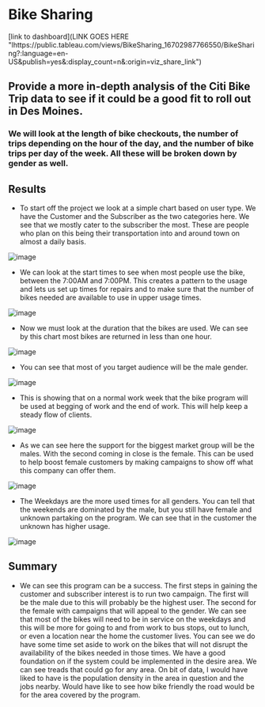 # Bike Sharing 

[link to dashboard](LINK GOES HERE "lhttps://public.tableau.com/views/BikeSharing_16702987766550/BikeSharing?:language=en-US&publish=yes&:display_count=n&:origin=viz_share_link")

## Provide a more in-depth analysis of the Citi Bike Trip data to see if it could be a good fit to roll out in Des Moines.

### We will look at the length of bike checkouts, the number of trips depending on the hour of the day, and the number of bike trips per day of the week. All these will be broken down by gender as well.

## Results

- To start off the project we look at a simple chart based on user type. We have the Customer and the Subscriber as the two categories here.  We see that we mostly cater to the subscriber the most. These are people who plan on this being their transportation into and around town on almost a daily basis. 

![image](https://user-images.githubusercontent.com/110645195/207767406-893c87e9-f434-40ae-b347-33f6e07f3de6.png)

- We can look at the start times to see when most people use the bike, between the 7:00AM and 7:00PM. This creates a pattern to the usage and lets us set up times for repairs and to make sure that the number of bikes needed are available to use in upper usage times. 

![image](https://user-images.githubusercontent.com/110645195/207767438-f8bb705b-beb8-4607-991c-a52c1d73f0d3.png)

- Now we must look at the duration that the bikes are used. 
We can see by this chart most bikes are returned in less than one hour. 

![image](https://user-images.githubusercontent.com/110645195/207767461-99952381-90dd-4ef5-b92e-298fbe56e315.png)
 
- You can see that most of you target audience will be the male gender.
 
![image](https://user-images.githubusercontent.com/110645195/207767498-9868028d-7eef-4936-87d7-c57e4d9004fe.png)

- This is showing that on a normal work week that the bike program will be used at begging of work and the end of work. This will help keep a steady flow of clients. 

![image](https://user-images.githubusercontent.com/110645195/207767530-fc833867-7853-4bf1-814c-11c6624a219a.png)

- As we can see here the support for the biggest market group will be the males. With the second coming in close is the female. This can be used to help boost female customers by making campaigns to show off what this company can offer them.

 ![image](https://user-images.githubusercontent.com/110645195/207767556-2e833ee6-42c5-4e51-b26f-e23742c50b46.png)

- The Weekdays are the more used times for all genders. You can tell that the weekends are dominated by the male, but you still have female and unknown partaking on the program. We can see that in the customer the unknown has higher usage. 
 
![image](https://user-images.githubusercontent.com/110645195/207767582-cc7e3de8-de3e-4655-897d-6bcc238cb90f.png)

## Summary

-   We can see this program can be a success. The first steps in gaining the customer and subscriber interest is to run two campaign. The first will be the male due to this will probably be the highest user. The second for the female with campaigns that will appeal to the gender. We can see that most of the bikes will need to be in service on the weekdays and this will be more for going to and from work to bus stops, out to lunch, or even a location near the home the customer lives. You can see we do have some time set aside to work on the bikes that will not disrupt the availability of the bikes needed in those times. We have a good foundation on if the system could be implemented in the desire area. We can see treads that could go for any area. On bit of data, I would have liked to have is the population density in the area in question and the jobs nearby. Would have like to see how bike friendly the road would be for the area covered by the program.  
